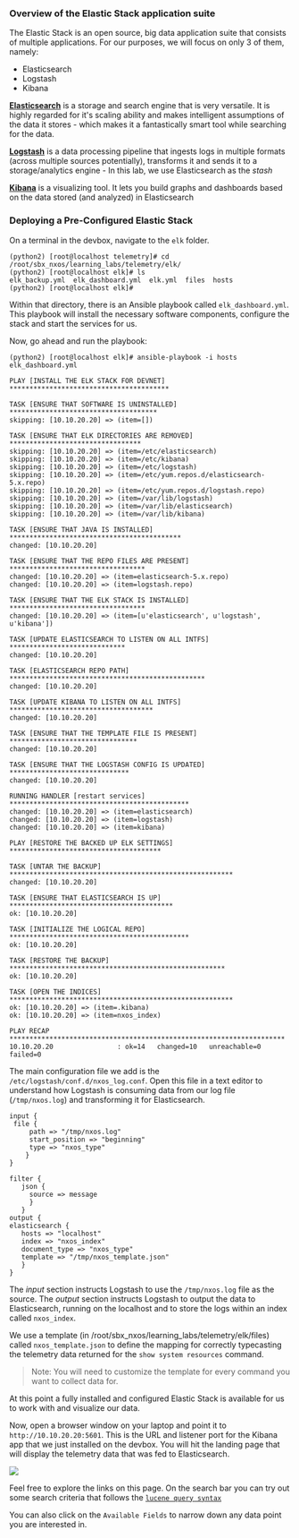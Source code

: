 ### Overview of the Elastic Stack application suite

The Elastic Stack is an open source, big data application suite that consists of multiple applications. For our purposes, we will focus on only 3 of them, namely:
- Elasticsearch
- Logstash
- Kibana

[**Elasticsearch**](https://www.elastic.co/products/elasticsearch) is a storage and search engine that is very versatile. It is highly regarded for it's scaling ability and makes intelligent assumptions of the data it stores - which makes it a fantastically smart tool while searching for the data.

[**Logstash**](https://www.elastic.co/products/logstash) is a data processing pipeline that ingests logs in multiple formats (across multiple sources potentially), transforms it and sends it to a storage/analytics engine - In this lab, we use Elasticsearch as the *stash*

[**Kibana**](https://www.elastic.co/products/kibana) is a visualizing tool. It lets you build graphs and dashboards based on the data stored (and analyzed) in Elasticsearch


### Deploying a Pre-Configured Elastic Stack

On a terminal in the devbox, navigate to the `elk` folder.

```shell
(python2) [root@localhost telemetry]# cd /root/sbx_nxos/learning_labs/telemetry/elk/
(python2) [root@localhost elk]# ls
elk_backup.yml  elk_dashboard.yml  elk.yml  files  hosts
(python2) [root@localhost elk]#

```

Within that directory, there is an Ansible playbook called `elk_dashboard.yml`. This playbook will install the necessary software components, configure the stack and start the services for us.

Now, go ahead and run the playbook:

``` shell
(python2) [root@localhost elk]# ansible-playbook -i hosts elk_dashboard.yml

PLAY [INSTALL THE ELK STACK FOR DEVNET] ****************************************

TASK [ENSURE THAT SOFTWARE IS UNINSTALLED] *************************************
skipping: [10.10.20.20] => (item=[])

TASK [ENSURE THAT ELK DIRECTORIES ARE REMOVED] *********************************
skipping: [10.10.20.20] => (item=/etc/elasticsearch)
skipping: [10.10.20.20] => (item=/etc/kibana)
skipping: [10.10.20.20] => (item=/etc/logstash)
skipping: [10.10.20.20] => (item=/etc/yum.repos.d/elasticsearch-5.x.repo)
skipping: [10.10.20.20] => (item=/etc/yum.repos.d/logstash.repo)
skipping: [10.10.20.20] => (item=/var/lib/logstash)
skipping: [10.10.20.20] => (item=/var/lib/elasticsearch)
skipping: [10.10.20.20] => (item=/var/lib/kibana)

TASK [ENSURE THAT JAVA IS INSTALLED] *******************************************
changed: [10.10.20.20]

TASK [ENSURE THAT THE REPO FILES ARE PRESENT] **********************************
changed: [10.10.20.20] => (item=elasticsearch-5.x.repo)
changed: [10.10.20.20] => (item=logstash.repo)

TASK [ENSURE THAT THE ELK STACK IS INSTALLED] **********************************
changed: [10.10.20.20] => (item=[u'elasticsearch', u'logstash', u'kibana'])

TASK [UPDATE ELASTICSEARCH TO LISTEN ON ALL INTFS] *****************************
changed: [10.10.20.20]

TASK [ELASTICSEARCH REPO PATH] *************************************************
changed: [10.10.20.20]

TASK [UPDATE KIBANA TO LISTEN ON ALL INTFS] ************************************
changed: [10.10.20.20]

TASK [ENSURE THAT THE TEMPLATE FILE IS PRESENT] ********************************
changed: [10.10.20.20]

TASK [ENSURE THAT THE LOGSTASH CONFIG IS UPDATED] ******************************
changed: [10.10.20.20]

RUNNING HANDLER [restart services] *********************************************
changed: [10.10.20.20] => (item=elasticsearch)
changed: [10.10.20.20] => (item=logstash)
changed: [10.10.20.20] => (item=kibana)

PLAY [RESTORE THE BACKED UP ELK SETTINGS] **************************************

TASK [UNTAR THE BACKUP] ********************************************************
changed: [10.10.20.20]

TASK [ENSURE THAT ELASTICSEARCH IS UP] *****************************************
ok: [10.10.20.20]

TASK [INITIALIZE THE LOGICAL REPO] *********************************************
ok: [10.10.20.20]

TASK [RESTORE THE BACKUP] ******************************************************
ok: [10.10.20.20]

TASK [OPEN THE INDICES] ********************************************************
ok: [10.10.20.20] => (item=.kibana)
ok: [10.10.20.20] => (item=nxos_index)

PLAY RECAP *********************************************************************
10.10.20.20                : ok=14   changed=10   unreachable=0    failed=0

```
The main configuration file we add is the `/etc/logstash/conf.d/nxos_log.conf`. Open this file in a text editor to understand how Logstash is consuming data from our log file (`/tmp/nxos.log`) and transforming it for Elasticsearch.

``` shell
input {
 file {
     path => "/tmp/nxos.log"
     start_position => "beginning"
     type => "nxos_type"
    }
}

filter {
   json {
     source => message
     }
   }
output {
elasticsearch {
   hosts => "localhost"
   index => "nxos_index"
   document_type => "nxos_type"
   template => "/tmp/nxos_template.json"
   }
}
```

The *input* section instructs Logstash to use the `/tmp/nxos.log` file as the source. The *output* section instructs Logstash to output the data to Elasticsearch, running on the localhost and to store the logs within an index called `nxos_index`.

We use a template (in /root/sbx_nxos/learning_labs/telemetry/elk/files) called `nxos_template.json` to define the mapping for correctly typecasting the telemetry data returned for the `show system resources` command.

> Note: You will need to customize the template for every command you want to collect data for.


At this point a fully installed and configured Elastic Stack is available for us to work with and visualize our data.

Now, open a browser window on your laptop and point it to `http://10.10.20.20:5601`. This is the URL and listener port for the Kibana app that we just installed on the devbox. You will hit the landing page that will display the telemetry data that was fed to Elasticsearch.

![](/posts/files/nxos_telemetry_learning_labs/assets/images/01_alt_landing_page.png)

Feel free to explore the links on this page.  On the search bar you can try out some search criteria that follows the [`lucene query syntax`](https://lucene.apache.org/core/2_9_4/queryparsersyntax.html#Overview)

You can also click on the `Available Fields` to narrow down any data point you are interested in.
